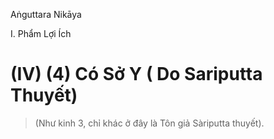 Aṅguttara Nikāya

I. Phẩm Lợi Ích

# (IV) (4) Có Sở Y ( Do Sariputta Thuyết)

> (Như kinh 3, chỉ khác ở đây là Tôn giả Sàriputta thuyết).

